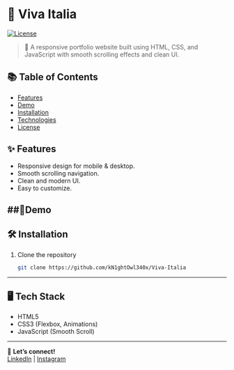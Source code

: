 # 🌟 Viva Italia
[![License](https://img.shields.io/badge/license-MIT-green)](LICENSE)
> 🚀 A responsive portfolio website built using HTML, CSS, and JavaScript with smooth scrolling effects and clean UI.
## 📚 Table of Contents
- [Features](#features)
- [Demo](#demo)
- [Installation](#installation)
- [Technologies](#technologies)
- [License](#license)


## ✨ Features
- Responsive design for mobile & desktop.
- Smooth scrolling navigation.
- Clean and modern UI.
- Easy to customize.

##📱Demo
- 

## 🛠 Installation
1. Clone the repository  
   ```bash
   git clone https://github.com/kN1ghtOwl340x/Viva-Italia

---

  ## 🖥 Tech Stack
  - HTML5  
  - CSS3 (Flexbox, Animations)  
  - JavaScript (Smooth Scroll)
___


💬 **Let’s connect!**  
[LinkedIn](https://linkedin.com/in/kn1ghtowl) | [Instagram](https://instagram.com/kn1ght0wlx/)
